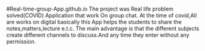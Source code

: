  #Real-time-group-App.github.io
The project was Real life problem solved(COVID) Application that work 
On  group chat. At the time of covid,All are works on digital basically this App helps the students to share the notes,matters,lecture e.t.c. The main advantage is that the different subjects create different channels to discuss.And any time they enter without any permission. 
